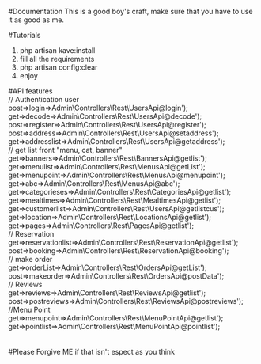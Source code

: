 #Documentation
 This is a good boy's craft, make sure that you have to use it as good as me.

#Tutorials
1. php artisan kave:install
2. fill all the requirements
3. php artisan config:clear
4. enjoy

#API features<br>
 // Authentication user<br>
        post=>login=>Admin\Controllers\Rest\UsersApi@login');<br>
        get=>decode=>Admin\Controllers\Rest\UsersApi@decode');<br>
        post=>register=>Admin\Controllers\Rest\UsersApi@register');<br>
        post=>address=>Admin\Controllers\Rest\UsersApi@setaddress');<br>
        get=>addresslist=>Admin\Controllers\Rest\UsersApi@getaddress');<br>
 // get list front "menu, cat, banner"<br>
        get=>banners=>Admin\Controllers\Rest\BannersApi@getlist');<br>
        get=>menulist=>Admin\Controllers\Rest\MenusApi@getList');<br>
        get=>menupoint=>Admin\Controllers\Rest\MenusApi@menupoint');<br>
        get=>abc=>Admin\Controllers\Rest\MenusApi@abc');<br>
        get=>categorieses=>Admin\Controllers\Rest\CategoriesApi@getlist');<br>
        get=>mealtimes=>Admin\Controllers\Rest\MealtimesApi@getlist');<br>
        get=>customerlist=>Admin\Controllers\Rest\UsersApi@getlistcus');<br>
        get=>location=>Admin\Controllers\Rest\LocationsApi@getlist');<br>
        get=>pages=>Admin\Controllers\Rest\PagesApi@getlist');<br>
 // Reservation<br>
        get=>reservationlist=>Admin\Controllers\Rest\ReservationApi@getlist');<br>
        post=>booking=>Admin\Controllers\Rest\ReservationApi@booking');<br>
 // make order <br>
        get=>orderList=>Admin\Controllers\Rest\OrdersApi@getList');<br>
        post=>makeorder=>Admin\Controllers\Rest\OrdersApi@postData');<br>
 // Reviews<br>
        get=>reviews=>Admin\Controllers\Rest\ReviewsApi@getlist');<br>
        post=>postreviews=>Admin\Controllers\Rest\ReviewsApi@postreviews');<br>
 //Menu Point<br>
        get=>menupoint=>Admin\Controllers\Rest\MenuPointApi@getlist');<br>
        get=>pointlist=>Admin\Controllers\Rest\MenuPointApi@pointlist');<br>
<br>
<br>
#Please Forgive ME if that isn't espect as you think<br>